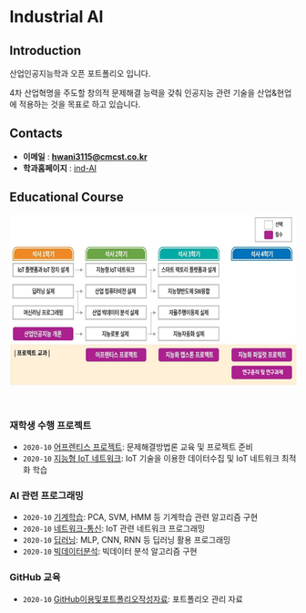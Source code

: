 # **Industrial AI** 

## Introduction

산업인공지능학과 오픈 포트폴리오 입니다.

4차 산업혁명을 주도할 창의적 문제해결 능력을 갖춰 인공지능 관련 기술을 산업&현업에 적용하는 것을 목표로 하고 있습니다.

## Contacts

- **이메일** : **hwani3115@cmcst.co.kr**
- **학과홈페이지** : [ind-AI](https://github.com/industrial-AI)

## Educational Course

<p align="center">
  
<img src="./images/EdCoourse.JPG"  width="640" height="300">

</p>
</br>

### 재학생 수행 프로젝트

- `2020-10` [어프렌티스 프로젝트](https://github.com/shinjunghwan/industrial-AI-SJH/tree/master/projects/어프렌티스-프로젝트): 문제해결방법론 교육 및 프로젝트 준비
- `2020-10` [지능형 IoT 네트워크](https://github.com/shinjunghwan/industrial-AI-SJH/tree/master/projects/지능형-IoT-네트워크): IoT 기술을 이용한 데이터수집 및 IoT 네트워크 최적화 학습

### AI 관련 프로그래밍

- `2020-10` [기계학습](https://github.com/shinjunghwan/industrial-AI-SJH/tree/master/programming/기계학습): PCA, SVM, HMM 등 기계학습 관련 알고리즘 구현
- `2020-10` [네트워크-통신](https://github.com/shinjunghwan/industrial-AI-SJH/tree/master/programming/네트워크-통신): IoT 관련 네트워크 프로그래밍
- `2020-10` [딥러닝](https://github.com/shinjunghwan/industrial-AI-SJH/tree/master/programming/딥러닝): MLP, CNN, RNN 등 딥러닝 활용 프로그래밍
- `2020-10` [빅데이터분석](https://github.com/shinjunghwan/industrial-AI-SJH/tree/master/programming/빅데이터분석): 빅데이터 분석 알고리즘 구현

### GitHub 교육

- `2020-10` [GitHub이용및포트폴리오작성자료](https://github.com/Bessesian/industrial-AI/tree/master/Education): 포트폴리오 관리 자료


